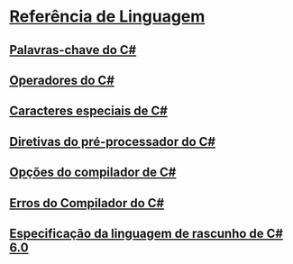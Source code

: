 # [Referência de Linguagem](index.md)
## [Palavras-chave do C#](keywords/)
## [Operadores do C#](operators/)
## [Caracteres especiais de C#](tokens/)

## [Diretivas do pré-processador do C#](preprocessor-directives/)
## [Opções do compilador de C#](compiler-options/)
## [Erros do Compilador do C#](compiler-messages/)
## [Especificação da linguagem de rascunho de C# 6.0](language-specification/)
